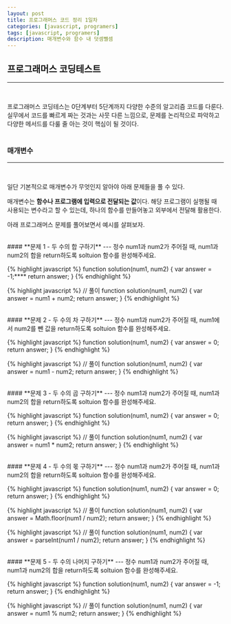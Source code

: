 ```yaml
---
layout: post
title: 프로그래머스 코드 정리 1일차
categories: [javascript, programers]
tags: [javascript, programers]
description: 매개변수와 함수 내 덧셈뺄셈
---
```


## 프로그래머스 코딩테스트
---
<br />

프로그래머스 코딩테스는 0단계부터 5단계까지 다양한 수준의 알고리즘 코드를 다룬다.   
실무에서 코드를 빠르게 짜는 것과는 사뭇 다른 느낌으로, 문제를 논리적으로 파악하고 다양한 메서드를 다룰 줄 아는 것이 핵심이 될 것이다. 
<br />
<br />

### 매개변수
---
<br />

일단 기본적으로 매개변수가 무엇인지 알아야 아래 문제들을 풀 수 있다.  

매개변수는 **함수나 프로그램에 입력으로 전달되는 값**이다. 해당 프로그램이 실행될 때 사용되는 변수라고 할 수 있는데, 하나의 함수를 만들어놓고 외부에서 전달해 활용한다. 

아래 프로그래머스 문제를 풀어보면서 예시를 살펴보자. 


<br />
#### **문제 1 - 두 수의 합 구하기** 
---
정수 num1과 num2가 주어질 때, num1과 num2의 합을 return하도록 soltuion 함수를 완성해주세요.

{% highlight javascript %}
function solution(num1, num2) {
    var answer = -1;****
    return answer;
}
{% endhighlight %}

{% highlight javascript %}
// 풀이
function solution(num1, num2) {
    var answer = num1 + num2;
    return answer;
}
{% endhighlight %}

<br />
#### **문제 2 - 두 수의 차 구하기** 
---
정수 num1과 num2가 주어질 때, num1에서 num2를 뺀 값을 return하도록 soltuion 함수를 완성해주세요.

{% highlight javascript %}
function solution(num1, num2) {
    var answer = 0;
    return answer;
}
{% endhighlight %}

{% highlight javascript %}
// 풀이
function solution(num1, num2) {
    var answer = num1 - num2;
    return answer;
}
{% endhighlight %}

<br />
#### **문제 3 - 두 수의 곱 구하기** 
---
정수 num1과 num2가 주어질 때, num1과 num2의 합을 return하도록 soltuion 함수를 완성해주세요.

{% highlight javascript %}
function solution(num1, num2) {
    var answer = 0;
    return answer;
}
{% endhighlight %}

{% highlight javascript %}
// 풀이
function solution(num1, num2) {
    var answer = num1 * num2;
    return answer;
}
{% endhighlight %}


<br />
#### **문제 4 - 두 수의 몫 구하기** 
---
정수 num1과 num2가 주어질 때, num1과 num2의 합을 return하도록 soltuion 함수를 완성해주세요.

{% highlight javascript %}
function solution(num1, num2) {
    var answer = 0;
    return answer;
}
{% endhighlight %}

{% highlight javascript %}
// 풀이
function solution(num1, num2) {
    var answer =  Math.floor(num1 / num2);
    return answer;
}
{% endhighlight %}

{% highlight javascript %}
// 풀이
function solution(num1, num2) {
    var answer = parseInt(num1 / num2);
    return answer;
}
{% endhighlight %}

<br />
#### **문제 5 - 두 수의 나머지 구하기** 
---
정수 num1과 num2가 주어질 때, num1과 num2의 합을 return하도록 soltuion 함수를 완성해주세요.

{% highlight javascript %}
function solution(num1, num2) {
    var answer = -1;
    return answer;
}
{% endhighlight %}

{% highlight javascript %}
// 풀이
function solution(num1, num2) {
    var answer = num1 % num2;
    return answer;
}
{% endhighlight %}

